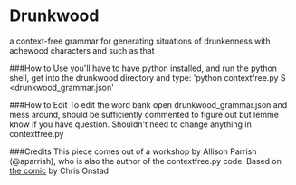 # Drunkwood
a context-free grammar for generating situations of drunkenness with achewood characters and such as that

###How to Use
you'll have to have python installed, and run the python shell, get into the drunkwood directory and type:
'python contextfree.py S <drunkwood_grammar.json'

###How to Edit
To edit the word bank open drunkwood_grammar.json and mess around, should be sufficiently commented to figure out but lemme know if you have question. Shouldn't need to change anything in contextfree.py

###Credits
This piece comes out of a workshop by Allison Parrish (@aparrish), who is also the author of the contextfree.py code.
Based on [the comic](http://achewood.com) by Chris Onstad
